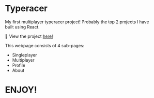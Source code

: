 # Typeracer

My first multiplayer typeracer project! Probably the top 2 projects I have built using React.

:rocket: View the project [here!](https://typeracer-ajr07.web.app/)

This webpage consists of 4 sub-pages:

-   Singleplayer
-   Multiplayer
-   Profile
-   About

# ENJOY!
